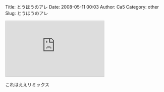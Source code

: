 Title: とうほうのアレ
Date: 2008-05-11 00:03
Author: Ca5
Category: other
Slug: とうほうのアレ

<iframe src="http://www.nicovideo.jp/thumb/sm3050009" style="border: 1px solid rgb(204, 204, 204);" frameborder="0" height="176" scrolling="no" width="312">\<a
href="http://www.nicovideo.jp/watch/sm3050009"\>【ニコニコ動画】ゲームボーイ版　最終鬼畜妹フランドール・S\</a\></iframe>

これはええリミックス
